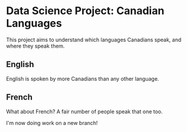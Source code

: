 # Data Science Project: Canadian Languages
This project aims to understand which languages Canadians speak, and where they speak them.

## English
English is spoken by more Canadians than any other language.

## French
What about French? A fair number of people speak that one too.

I'm now doing work on a new branch!
